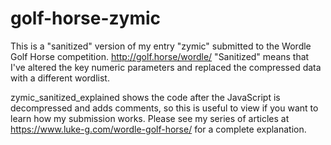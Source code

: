 # golf-horse-zymic
This is a "sanitized" version of my entry "zymic" submitted to the Wordle Golf Horse competition. http://golf.horse/wordle/
"Sanitized" means that I've altered the key numeric parameters and replaced the compressed data with a different wordlist.

zymic_sanitized_explained shows the code after the JavaScript is decompressed and adds comments, so this is useful to view if you want to learn how my submission works. Please see my series of articles at https://www.luke-g.com/wordle-golf-horse/ for a complete explanation.
